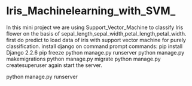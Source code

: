 # Iris_Machinelearning_with_SVM_
In this mini project we are using Support_Vector_Machine to classify Iris flower on the basis of sepal_length,sepal_width,petal_length,petal_width.
first do predict to load data of iris with support vector machine for purely classification.
install django on command prompt
commands:
pip install Django 2.2.6
pip freeze
python manage.py runserver
python manage.py makemigrations
python manage.py migrate
python manage.py createsuperuser
again start the server.

python manage.py runserver
